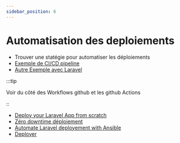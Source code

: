 ```yaml
---
sidebar_position: 6
---
```


# Automatisation des deploiements

- Trouver une statégie pour automatiser les déploiements
- [Exemple de CI/CD pipeline](https://medium.com/@michaelekpang/creating-a-ci-cd-pipeline-using-github-actions-b65bb248edfe)
- [Autre Exemple avec Laravel](https://dev.to/kenean50/automate-your-laravel-app-deployment-with-github-actions-2g7j)

:::tip

Voir du côté des Workflows github et les github Actions

::

- [Deploy your Laravel App from scratch](https://lorisleiva.com/deploy-your-laravel-app-from-scratch)
- [Zéro downtime déploiement](https://warrickbayman.medium.com/zero-downtime-laravel-deployments-with-envoy-version-2-227c8259e31c)
- [Automate Laravel deployement with Ansible](https://roelofjanelsinga.com/articles/automating-laravel-deployment-using-ansible)
- [Deployer](https://deployer.org/docs/7.x/recipe/laravel)
